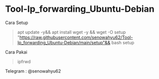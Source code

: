 # Tool-Ip_forwarding_Ubuntu-Debian
Cara Setup
>apt update -y&& apt install wget -y && wget -O setup "https://raw.githubusercontent.com/senowahyu62/Tool-Ip_forwarding_Ubuntu-Debian/main/setup"&& bash setup

Cara Pakai
>ipfrwd


Telegram : @senowahyu62


